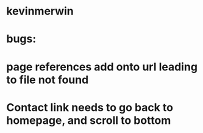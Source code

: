 # kevinmerwin

# bugs:

# page references add onto url leading to file not found
# Contact link needs to go back to homepage, and scroll to bottom
